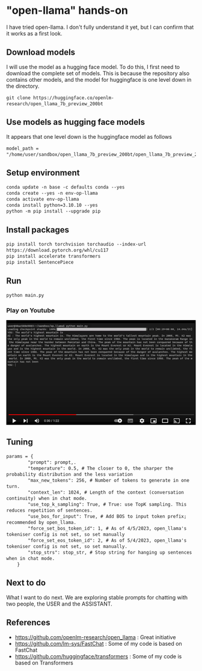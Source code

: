 # "open-llama" hands-on

I have tried open-llama.
I don't fully understand it yet, but I can confirm that it works as a first look.

## Download models

I will use the model as a hugging face model.
To do this, I first need to download the complete set of models.
This is because the repository also contains other models,
and the model for huggingface is one level down in the directory.

```
git clone https://huggingface.co/openlm-research/open_llama_7b_preview_200bt
```

## Use models as hugging face models

It appears that one level down is the huggingface model as follows

```
model_path = "/home/user/sandbox/open_llama_7b_preview_200bt/open_llama_7b_preview_200bt_transformers_weights"
```

## Setup environment

```
conda update -n base -c defaults conda --yes
conda create --yes -n env-op-llama
conda activate env-op-llama
conda install python=3.10.10 --yes
python -m pip install --upgrade pip
```

## Install packages

```
pip install torch torchvision torchaudio --index-url https://download.pytorch.org/whl/cu117
pip install accelerate transformers
pip install SentencePiece
```

## Run

```
python main.py
```

### Play on Youtube

[![View on youtube](video_thumb.png)](https://youtu.be/R5dlEuG7FDc)



## Tuning

```
params = {
        "prompt": prompt,.
        "temperature": 0.5, # The closer to 0, the sharper the probability distribution and the less variation
        "max_new_tokens": 256, # Number of tokens to generate in one turn.
        "context_len": 1024, # Length of the context (conversation continuity) when in chat mode.
        "use_top_k_sampling": True, # True: use TopK sampling. This reduces repetition of sentences.
        "use_bos_for_input": True, # Add BOS to input token prefix; recommended by open_llama.
        "force_set_bos_token_id": 1, # As of 4/5/2023, open_llama's tokeniser config is not set, so set manually
        "force_set_eos_token_id": 2, # As of 5/4/2023, open_llama's tokeniser config is not set, so set manually.
        "stop_strs": stop_str, # Stop string for hanging up sentences when in chat mode.
    }
```

## Next to do

What I want to do next.
We are exploring stable prompts for chatting with two people, the USER and the ASSISTANT.

## References

- https://github.com/openlm-research/open_llama : Great initiative
- https://github.com/lm-sys/FastChat : Some of my code is based on FastChat
- https://github.com/huggingface/transformers : Some of my code is based on Transformers
